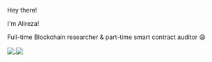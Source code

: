 
<!--
**Allarious/Allarious** is a ✨ _special_ ✨ repository because its `README.md` (this file) appears on your GitHub profile.

Here are some ideas to get you started:

- 🔭 I’m currently working on ...
- 🌱 I’m currently learning ...
- 👯 I’m looking to collaborate on ...
- 🤔 I’m looking for help with ...
- 💬 Ask me about ...
- 📫 How to reach me: ...
- 😄 Pronouns: ...
- ⚡ Fun fact: ...
-->


Hey there!

I'm Alireza!

Full-time Blockchain researcher & part-time smart contract auditor 😄

<div>
  <a href="https://github.com/Allarious">
    <img align="center" src="https://github-readme-stats.vercel.app/api?username=Allarious&theme=dracula&show_icons=true" />
  </a>
  <a href="https://github.com/Allarious">
    <img align="center" src="https://github-readme-stats.vercel.app/api/top-langs/?username=Allarious&theme=dracula&hide=MATLAB&hide=HTML&langs_count=3" />
  </a>
</div>
